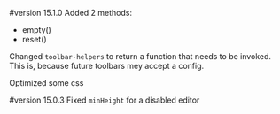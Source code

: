 #version 15.1.0
Added 2 methods:
* empty()
* reset()

Changed `toolbar-helpers` to return a function that needs to be invoked. This is, because future toolbars mey accept a config.

Optimized some css

#version 15.0.3
Fixed `minHeight` for a disabled editor